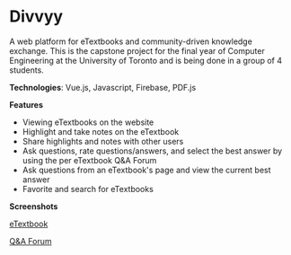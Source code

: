 # Divvyy
A web platform for eTextbooks and community-driven knowledge exchange. This is the capstone project for the final year of Computer Engineering at the University of Toronto and is being done in a group of 4 students.  

**Technologies**: Vue.js, Javascript, Firebase, PDF.js

**Features**
* Viewing eTextbooks on the website
* Highlight and take notes on the eTextbook
* Share highlights and notes with other users
* Ask questions, rate questions/answers, and select the best answer by using the per eTextbook Q&A Forum
* Ask questions from an eTextbook's page and view the current best answer 
* Favorite and search for eTextbooks

**Screenshots**

[eTextbook](https://github.com/tzaitoun/Divvyy/blob/master/eTextbook.png)

[Q&A Forum](https://github.com/tzaitoun/Divvyy/blob/master/Forum.png)
